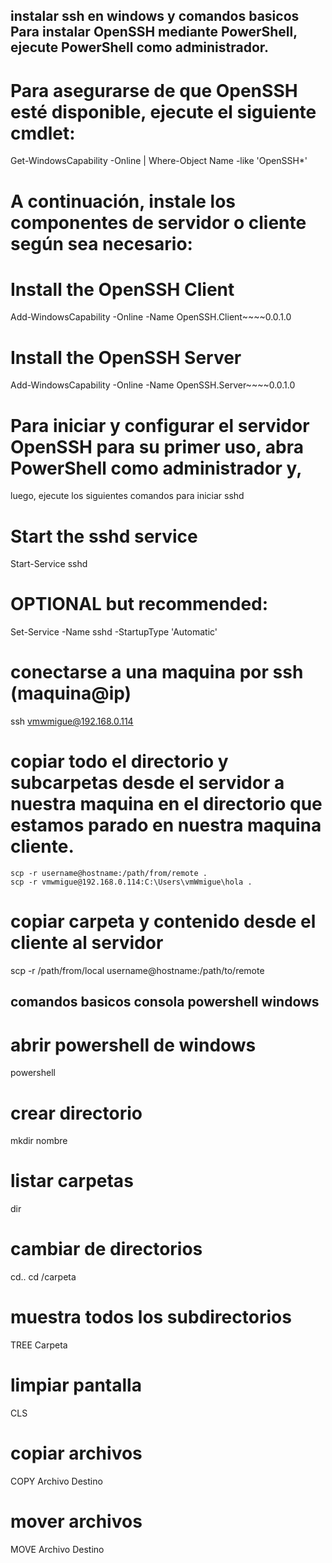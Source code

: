 ## instalar ssh en windows y comandos basicos Para instalar OpenSSH mediante PowerShell, ejecute PowerShell como administrador. 
# Para asegurarse de que OpenSSH esté disponible, ejecute el siguiente cmdlet:
Get-WindowsCapability -Online | Where-Object Name -like 'OpenSSH*'

# A continuación, instale los componentes de servidor o cliente según sea necesario:

# Install the OpenSSH Client
Add-WindowsCapability -Online -Name OpenSSH.Client~~~~0.0.1.0

# Install the OpenSSH Server
Add-WindowsCapability -Online -Name OpenSSH.Server~~~~0.0.1.0

# Para iniciar y configurar el servidor OpenSSH para su primer uso, abra PowerShell como administrador y,
luego, ejecute los siguientes comandos para iniciar sshd 
# Start the sshd service
Start-Service sshd
# OPTIONAL but recommended:
Set-Service -Name sshd -StartupType 'Automatic'

# conectarse a una maquina por ssh (maquina@ip)
ssh vmwmigue@192.168.0.114

# copiar todo el directorio y subcarpetas desde el servidor a nuestra maquina en el directorio que estamos parado en nuestra maquina cliente.
~~~
scp -r username@hostname:/path/from/remote .
scp -r vmwmigue@192.168.0.114:C:\Users\vmWmigue\hola .
~~~

# copiar carpeta y contenido desde el cliente al servidor
scp -r /path/from/local username@hostname:/path/to/remote

## comandos basicos consola powershell windows

# abrir powershell de windows
powershell

# crear directorio
mkdir nombre

# listar carpetas
dir

# cambiar de directorios
cd.. 
cd /carpeta


# muestra todos los subdirectorios
TREE Carpeta


# limpiar pantalla
CLS

# copiar archivos
COPY Archivo Destino

# mover archivos
MOVE Archivo Destino





